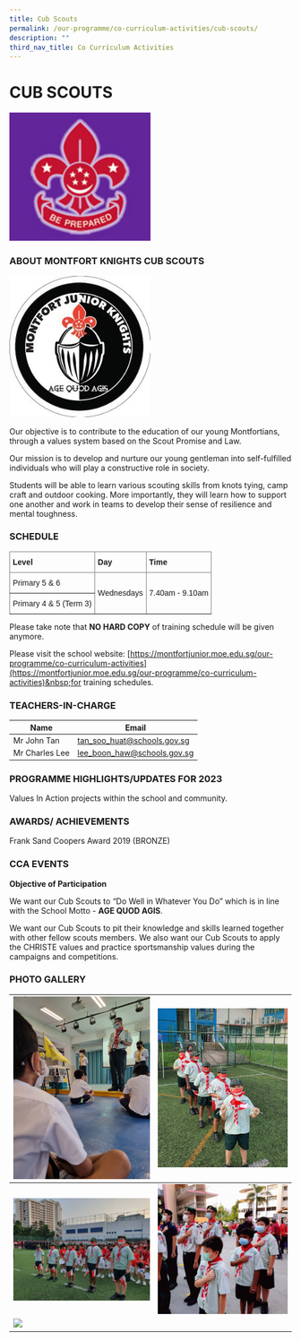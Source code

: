 ```yaml
---
title: Cub Scouts
permalink: /our-programme/co-curriculum-activities/cub-scouts/
description: ""
third_nav_title: Co Curriculum Activities
---
```

# **CUB SCOUTS**

<img src="/images/Scouts.jpg" 
     style="width:50%">
		 
### ABOUT MONTFORT KNIGHTS CUB SCOUTS

<img src="/images/Cub%20Scouts.jpg" 
     style="width:50%">
		 
Our objective is to contribute to the education of our young Montfortians, through a values system based on the Scout Promise and Law.

Our mission is to develop and nurture our young gentleman into self-fulfilled individuals who will play a constructive role in society.

Students will be able to learn various scouting skills from knots tying, camp craft and outdoor cooking. More importantly, they will learn how to support one another and work in teams to develop their sense of resilience and mental toughness.

### SCHEDULE
<style type="text/css">
.tg  {border-collapse:collapse;border-spacing:0;}
.tg td{border-color:black;border-style:solid;border-width:1px;font-family:Arial, sans-serif;font-size:14px;
  overflow:hidden;padding:10px 5px;word-break:normal;}
.tg th{border-color:black;border-style:solid;border-width:1px;font-family:Arial, sans-serif;font-size:14px;
  font-weight:normal;overflow:hidden;padding:10px 5px;word-break:normal;}
.tg .tg-lboi{border-color:inherit;text-align:left;vertical-align:middle}
.tg .tg-0pky{border-color:inherit;text-align:left;vertical-align:top}
</style>
<table class="tg">
<thead>
  <tr>
    <th class="tg-0pky"><span style="font-weight:bold">Level</span></th>
    <th class="tg-0pky"><span style="font-weight:bold">Day</span></th>
    <th class="tg-0pky"><span style="font-weight:bold">Time</span></th>
  </tr>
</thead>
<tbody>
  <tr>
    <td class="tg-0pky">Primary 5 &amp; 6</td>
    <td class="tg-lboi" rowspan="2">Wednesdays</td>
    <td class="tg-lboi" rowspan="2">7.40am - 9.10am</td>
  </tr>
  <tr>
    <td class="tg-0pky">Primary 4 &amp; 5 (Term 3)</td>
  </tr>
</tbody>
</table>

Please take note that&nbsp;<b>NO HARD COPY</b>&nbsp;of training schedule will be given anymore.

Please visit the school website:&nbsp;[https://montfortjunior.moe.edu.sg/our-programme/co-curriculum-activities](https://montfortjunior.moe.edu.sg/our-programme/co-curriculum-activities)&nbsp;for training schedules.

### TEACHERS-IN-CHARGE



| Name | Email | 
| -------- | -------- | 
| Mr John Tan     | [tan_soo_huat@schools.gov.sg](tan_soo_huat@schools.gov.sg)     |
| Mr Charles Lee     | [lee_boon_haw@schools.gov.sg](lee_boon_haw@schools.gov.sg)     |



### PROGRAMME HIGHLIGHTS/UPDATES FOR 2023

Values In Action projects within the school and community.
  
### AWARDS/ ACHIEVEMENTS

Frank Sand Coopers Award 2019 (BRONZE)

### CCA EVENTS

**Objective of Participation**

We want our Cub Scouts to “Do Well in Whatever You Do” which is in line with the School Motto - **AGE QUOD AGIS**.

We want our Cub Scouts to pit their knowledge and skills learned together with other fellow scouts members. We also want our Cub Scouts to apply the CHRISTE values and practice sportsmanship values during the campaigns and competitions.



### PHOTO GALLERY



| ![](/images/CCA/Cub%20Scouts/Discipline%20in%20Scouts.jpg) | ![](/images/CCA/Cub%20Scouts/National%20Day%20Joint%20Observance%20with%20MSS%202022.jpg)
| -------- | -------- | 
| ![](/images/CCA/Cub%20Scouts/National%20Day%20Joint%20Observance%20with%20MSS__2022.jpg)    | ![](/images/CCA/Cub%20Scouts/North%20Zone%20Bedok%20Punggol%20National%20Day%20Joint%20Observance%202022.jpg)    | 
| ![](/images/CCA/Cub%20Scouts/North%20Zone%20Bedok%20Punggol%20National%20Day%20Joint%20Observance%20_2022.jpg)     |  



